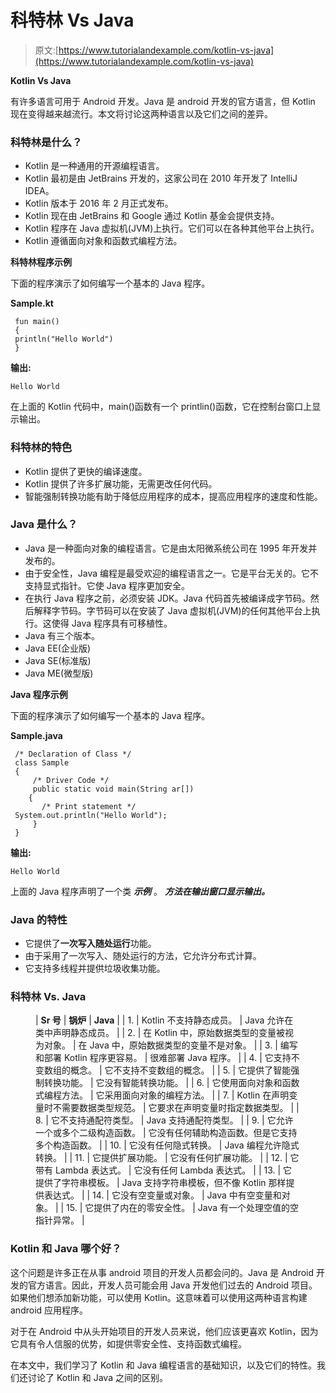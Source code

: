 # 科特林 Vs Java

> 原文:[https://www.tutorialandexample.com/kotlin-vs-java](https://www.tutorialandexample.com/kotlin-vs-java)

**Kotlin Vs Java**

有许多语言可用于 Android 开发。Java 是 android 开发的官方语言，但 Kotlin 现在变得越来越流行。本文将讨论这两种语言以及它们之间的差异。

### 科特林是什么？

*   Kotlin 是一种通用的开源编程语言。
*   Kotlin 最初是由 JetBrains 开发的，这家公司在 2010 年开发了 IntelliJ IDEA。
*   Kotlin 版本于 2016 年 2 月正式发布。
*   Kotlin 现在由 JetBrains 和 Google 通过 Kotlin 基金会提供支持。
*   Kotlin 程序在 Java 虚拟机(JVM)上执行。它们可以在各种其他平台上执行。
*   Kotlin 遵循面向对象和函数式编程方法。

**科特林程序示例**

下面的程序演示了如何编写一个基本的 Java 程序。

**Sample.kt**

```
 fun main()
 {
 println("Hello World")
 } 
```

**输出:**

```
Hello World
```

在上面的 Kotlin 代码中，main()函数有一个 printlin()函数，它在控制台窗口上显示输出。

### 科特林的特色

*   Kotlin 提供了更快的编译速度。
*   Kotlin 提供了许多扩展功能，无需更改任何代码。
*   智能强制转换功能有助于降低应用程序的成本，提高应用程序的速度和性能。

### Java 是什么？

*   Java 是一种面向对象的编程语言。它是由太阳微系统公司在 1995 年开发并发布的。
*   由于安全性，Java 编程是最受欢迎的编程语言之一。它是平台无关的。它不支持显式指针。它使 Java 程序更加安全。
*   在执行 Java 程序之前，必须安装 JDK。Java 代码首先被编译成字节码。然后解释字节码。字节码可以在安装了 Java 虚拟机(JVM)的任何其他平台上执行。这使得 Java 程序具有可移植性。
*   Java 有三个版本。
*   Java EE(企业版)
*   Java SE(标准版)
*   Java ME(微型版)

**Java 程序示例**

下面的程序演示了如何编写一个基本的 Java 程序。

**Sample.java**

```
 /* Declaration of Class */
 class Sample
 { 
     /* Driver Code */
     public static void main(String ar[])
    { 
       /* Print statement */
 System.out.println("Hello World"); 
     } 
 }  
```

**输出:**

```
Hello World
```

上面的 Java 程序声明了一个类 ***示例*** 。 ***方法在输出窗口显示输出。***

### Java 的特性

*   它提供了**一次写入随处运行**功能。
*   由于采用了一次写入、随处运行的方法，它允许分布式计算。
*   它支持多线程并提供垃圾收集功能。

### 科特林 Vs. Java

<figure class="wp-block-table">

| **Sr 号** | **锅炉** | **Java** |
| 1. | Kotlin 不支持静态成员。 | Java 允许在类中声明静态成员。 |
| 2. | 在 Kotlin 中，原始数据类型的变量被视为对象。 | 在 Java 中，原始数据类型的变量不是对象。 |
| 3. | 编写和部署 Kotlin 程序更容易。 | 很难部署 Java 程序。 |
| 4. | 它支持不变数组的概念。 | 它不支持不变数组的概念。 |
| 5. | 它提供了智能强制转换功能。 | 它没有智能转换功能。 |
| 6. | 它使用面向对象和函数式编程方法。 | 它采用面向对象的编程方法。 |
| 7. | Kotlin 在声明变量时不需要数据类型规范。 | 它要求在声明变量时指定数据类型。 |
| 8. | 它不支持通配符类型。 | Java 支持通配符类型。 |
| 9. | 它允许一个或多个二级构造函数。 | 它没有任何辅助构造函数。但是它支持多个构造函数。 |
| 10. | 它没有任何隐式转换。 | Java 编程允许隐式转换。 |
| 11. | 它提供扩展功能。 | 它没有任何扩展功能。 |
| 12. | 它带有 Lambda 表达式。 | 它没有任何 Lambda 表达式。 |
| 13. | 它提供了字符串模板。 | Java 支持字符串模板，但不像 Kotlin 那样提供表达式。 |
| 14. | 它没有空变量或对象。 | Java 中有空变量和对象。 |
| 15. | 它提供了内在的零安全性。 | Java 有一个处理空值的空指针异常。 |

</figure>

### Kotlin 和 Java 哪个好？

这个问题是许多正在从事 android 项目的开发人员都会问的。Java 是 Android 开发的官方语言。因此，开发人员可能会用 Java 开发他们过去的 Android 项目。如果他们想添加新功能，可以使用 Kotlin。这意味着可以使用这两种语言构建 android 应用程序。

对于在 Android 中从头开始项目的开发人员来说，他们应该更喜欢 Kotlin，因为它具有令人信服的优势，如提供零安全性、支持函数式编程。

在本文中，我们学习了 Kotlin 和 Java 编程语言的基础知识，以及它们的特性。我们还讨论了 Kotlin 和 Java 之间的区别。
